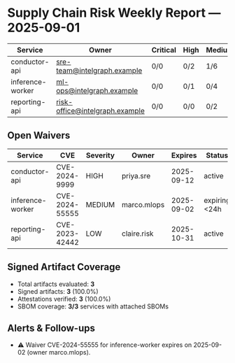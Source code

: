 # Supply Chain Risk Weekly Report — 2025-09-01

| Service | Owner | Critical | High | Medium | Low |
| --- | --- | --- | --- | --- | --- |
| conductor-api | sre-team@intelgraph.example | 0/0 | 0/2 | 1/6 | 0/20 |
| inference-worker | ml-ops@intelgraph.example | 0/0 | 0/1 | 0/4 | 1/15 |
| reporting-api | risk-office@intelgraph.example | 0/0 | 0/0 | 0/2 | 0/10 |

## Open Waivers

| Service | CVE | Severity | Owner | Expires | Status |
| --- | --- | --- | --- | --- | --- |
| conductor-api | CVE-2024-9999 | HIGH | priya.sre | 2025-09-12 | active |
| inference-worker | CVE-2024-55555 | MEDIUM | marco.mlops | 2025-09-02 | expiring <24h |
| reporting-api | CVE-2023-42442 | LOW | claire.risk | 2025-10-31 | active |

## Signed Artifact Coverage

- Total artifacts evaluated: **3**
- Signed artifacts: **3** (100.0%)
- Attestations verified: **3** (100.0%)
- SBOM coverage: **3/3** services with attached SBOMs

## Alerts & Follow-ups

- ⚠️ Waiver CVE-2024-55555 for inference-worker expires on 2025-09-02 (owner marco.mlops).
